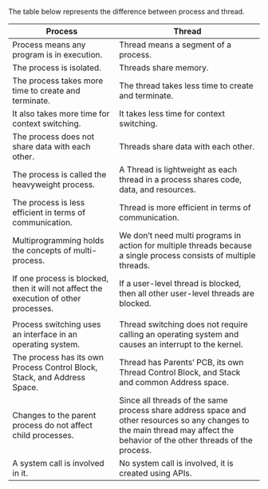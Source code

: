 

The table below represents the difference between process and thread.

| Process                                                                              | Thread                                                                                                                                                                       |
| ------------------------------------------------------------------------------------ | ---------------------------------------------------------------------------------------------------------------------------------------------------------------------------- |
| Process means any program is in execution.                                           | Thread means a segment of a process.                                                                                                                                         |
| The process is isolated.                                                             | Threads share memory.                                                                                                                                                        |
| The process takes more time to create and terminate.                                 | The thread takes less time to create and terminate.                                                                                                                          |
| It also takes more time for context switching.                                       | It takes less time for context switching.                                                                                                                                    |
| The process does not share data with each other.                                     | Threads share data with each other.                                                                                                                                          |
| The process is called the heavyweight process.                                       | A Thread is lightweight as each thread in a process shares code, data, and resources.                                                                                        |
| The process is less efficient in terms of communication.                             | Thread is more efficient in terms of communication.                                                                                                                          |
| Multiprogramming holds the concepts of multi-process.                                | We don’t need multi programs in action for multiple threads because a single process consists of multiple threads.                                                           |
| If one process is blocked, then it will not affect the execution of other processes. | If a user-level thread is blocked, then all other user-level threads are blocked.                                                                                            |
|                                                                                      |                                                                                                                                                                              |
| Process switching uses an interface in an operating system.                          | Thread switching does not require calling an operating system and causes an interrupt to the kernel.                                                                         |
| The process has its own Process Control Block, Stack, and Address Space.             | Thread has Parents’ PCB, its own Thread Control Block, and Stack and common Address space.                                                                                   |
| Changes to the parent process do not affect child processes.                         | Since all threads of the same process share address space and other resources so any changes to the main thread may affect the behavior of the other threads of the process. |
| A system call is involved in it.                                                     | No system call is involved, it is created using APIs.                                                                                                                        |

